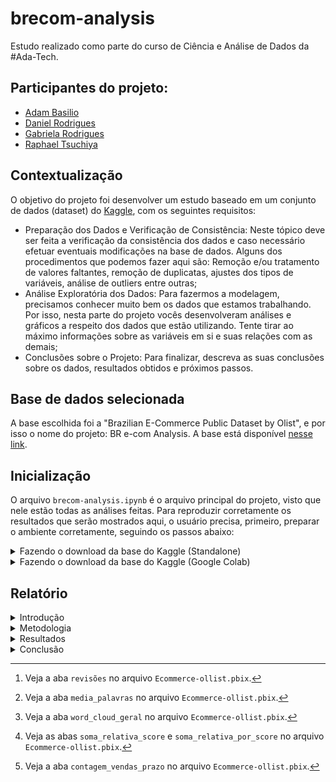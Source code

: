 # brecom-analysis

Estudo realizado como parte do curso de Ciência e Análise de Dados da #Ada-Tech.

## Participantes do projeto:
- [Adam Basilio](https://github.com/abasilio91)
- [Daniel Rodrigues](https://www.linkedin.com/in/danielrodrigues-ds/)
- [Gabriela Rodrigues](https://www.linkedin.com/in/gabrielarodriguesdados/)
- [Raphael Tsuchiya](https://github.com/raphaeltsuchiya)

## Contextualização

O objetivo do projeto foi desenvolver um estudo baseado em um conjunto de dados (dataset) do [Kaggle](https://www.kaggle.com/), com os seguintes requisitos:

- Preparação dos Dados e Verificação de Consistência: Neste tópico deve ser feita a verificação da consistência dos dados e caso necessário efetuar eventuais modificações na base de dados. Alguns dos procedimentos que podemos fazer aqui são: Remoção e/ou tratamento de valores faltantes, remoção de duplicatas, ajustes dos tipos de variáveis, análise de outliers entre outras;
- Análise Exploratória dos Dados: Para fazermos a modelagem, precisamos conhecer muito bem os dados que estamos trabalhando. Por isso, nesta parte do projeto vocês desenvolveram análises e gráficos a respeito dos dados que estão utilizando. Tente tirar ao máximo informações sobre as variáveis em si e suas relações com as demais;
- Conclusões sobre o Projeto: Para finalizar, descreva as suas conclusões sobre os dados, resultados obtidos e próximos passos.

## Base de dados selecionada

A base escolhida foi a "Brazilian E-Commerce Public Dataset by Olist", e por isso o nome do projeto: BR e-com Analysis. A base está disponível [nesse link](https://www.kaggle.com/datasets/olistbr/brazilian-ecommerce).

## Inicialização

  O arquivo `brecom-analysis.ipynb` é o arquivo principal do projeto, visto que nele estão todas as análises feitas. Para reproduzir corretamente os resultados que serão mostrados aqui, o usuário precisa, primeiro, preparar o ambiente corretamente, seguindo os passos abaixo:

  <details>
    <summary> Fazendo o download da base do Kaggle (Standalone) </summary>
   
  - Entre no [link da API do Kaggle](https://www.kaggle.com/docs/api) e siga os procedimentos descritos na seção de **inicialização** para fazer o download do arquivo `kaggle.json`.
  - Crie uma pasta com o nome `.kaggle` no seu ambiente python e cole o arquivo `kaggle.json` dentro dessa pasta.
  - No arquivo `brecom-analysis.ipynb`, encontre o comando abaixo e substitua o caminho do download da base para um na sua máquina:
    
  ```
  !kaggle datasets download -d olistbr/brazilian-ecommerce -p D:\Adam\Estudos\ADA\tecprog\projeto\brecom-analysis\database --unzip    
  ```
  </details>

<details>
  <summary> Fazendo o download da base do Kaggle (Google Colab) </summary>
 
  - Entre no [link da API do Kaggle](https://www.kaggle.com/docs/api) e siga os procedimentos descritos na seção de **inicialização** para fazer o download do arquivo `kaggle.json`.
  - Utilize a sequência de comandos abaixo para criar uma pasta `.kaggle` no ambiente do Colab.
 
  ```
  !mkdir -p ~/.kaggle
  ```
  
  - Faça o upload do arquivo `kaggle.json` na pasta `content` do Colab.
  - Utilize a sequência de comandos abaixo para transferir o arquivo `kaggle.json` para a pasta `.kaggle`.
  
  ```
  !cp kaggle.json ~/.kaggle/
  !chmod 600 ~/.kaggle/kaggle.json
  ```
  
  - Utilize a sequência de comandos abaixo para fazer o download da base do kaggle para a pasta `database`.
 
  ```
  !mkdir /content/brecom-analysis/database
  %cd /content/brecom-analysis/database
  !kaggle datasets download -d olistbr/brazilian-ecommerce
  !unzip /content/brecom-analysis/database/brazilian-ecommerce.zip
  %cd ../
  ``` 
</details>

## Relatório

<details> 

  <summary> Introdução </summary>

  Como cenário hipotético temos que uma empresa do ramo de e-commerce, com grande volume de vendas mensais deseja identificar eventual(is) ponto(s) que configure(m) obstáculos a uma melhor performance nas vendas e, para isso, contratou a nossa empresa de consultoria para apontar problemas e propor soluções.

  A empresa contratante é a Olist Serviços Digitais, uma empresa que funciona como uma loja de departamentos dentro dos maiores marketplaces do país, onde os seus clientes não são apenas os compradores finais, mas as pessoas físicas e empresas que ofertam seus produtos através das lojas online da Olist.

  Em outros termos, a pessoa que deseja vender nas lojas online da Olist contrata um plano, em que é pago pelo contratante uma comissão a cada venda realizada, e a empresa contratada, a Olist, divulga esses produtos em todas as suas lojas naqueles principais marketplaces do Brasil, intermediando aspectos como o frete, por exemplo, evitando que o cliente tenha que gerenciar suas lojas virtuais em cada um dos marketplaces do mercado, como o Mercado Livre, Amazon, Americanas, dentre outros.

  Voltando ao cenário hipotético, nossa empresa de consultoria recebeu da Olist um dataset com aproximadamente 100 mil registros, referentes aos anos de 2016 a 2018, onde constam diversos dados sobre os pedidos realizados pelos clientes em suas lojas virtuais, como preços, produtos, status quanto à entrega, avaliações dos clientes, dados sobre os vendedores (contratantes da Olist), endereço do comprador, dentre outros.

  O trabalho da nossa empresa de consultoria foi iniciado tendo em vista duas hipóteses: (1) a implantação de um Centro de Distribuição poderia ser fator de otimização do tempo de entrega dos produtos e (2) as avaliações têm grande impacto sobre recompras e sobre o encorajamento à efetivação da compra por parte de visitantes das páginas onde estão expostos os produtos.
  
</details>

<details> 

  <summary> Metodologia </summary>

  Para a primeira hipótese (implantação de um Centro de Distribuição), decidimos que seria importante analisarmos a distribuição dos vendedores pelo país, contratantes da Olist, de onde partem os produtos vendidos nas lojas online, e a distribuição dos consumidores finais dos produtos, e para a segunda hipótese (impacto das avaliações dos clientes) decidimos pela realização de uma análise qualitativa dos comentários deixados pelos clientes em relação aos produtos comprados, inclusive o rating conferido por eles.
  
</details>

<details> 

  <summary> Resultados </summary>

  ### Limpeza dos dados

  Durante a etapa de exploração de dados foi verificado, em cada um das tabelas da base, se existiam valores faltantes (Nulls e NaN's) e valores duplicados. Para o primeiro caso, utilizou-se a função `isna()` juntamente com a função `value_counts()` do pacote Pandas. Para o último, o `value_counts()` numa coluna de identificação da tabela, e verificou-se se houveram valores repetidos. 

  Quanto a valores duplicados, nenhuma evidência foi encontrada. Quanto a valores nulos, foi observado algumas ocorrências nas tabelas `orders`, `order_reviews` e `products`, apenas. Na tabela `orders`, os valores nulos ocorreram nas colunas `order_approved_at`  `order_delivered_carrier_date` e `order_delivered_customer_date`. Considerando que esta tabela registra informações gerais sobre os pedidos, é de se esperar que existam valores nulos nestas colunas, uma vez que nem todo pedido já teve seu curso completo (aprovação, entrega à transportadora, entrega no destino final). Os valores nulos da tabela `order_reviews` ocorreram exclusivamente nas colunas `review_comment_title`  `review_comment_message`, o que também é de se esperar, visto que nem todos os usuários deixam comentários nas compras que fizeram. 

  Por fim, a tabela `products` teve valores nulos em todas as colunas. Foi observado também que os valores nulos ocorreram nas colunas de identificação dos produtos (categoria, nome, descrição, fotos, etc.) Visto que os produtos estão identificados apenas por um código de ID, fica impossível tentar determiná-los. Sendo assim, preferiu-se evitar utilizar a tabela `products` em análises.

  ### Análise descritiva dos dados
  
  Um dos objetivos do estudo foi de verificar a probabilidade de recompras baseado nas opiniões dadas pelos usuários. Para isso, focou-se nas informações vindas das tabelas `orders` e `orders_reviews`. A porcentagem de usuários que deixam comentários sobre os produtos é de cerca de 40%. As avaliações seguem proporções parecidas, independente se o usuário deixa ou não um comentário, sendo que cerca de 88% das avaliações são de 5, 4 ou 1 estrela. Entretanto, um número significativo dos comentários (10%), são feitos antes mesmo de o produto ser recebido. Nestes casos, as avaliações variam, majoritariamente, entre 5 e 1, enquanto que as avaliações com notas 2, 3 ou 4 seguem em proporções menores[^1]. 
  
  Também foi verificada o tamanho médio dos comentários deixados, separados pelo número de estrelas da 
  avaliação [^2]. Neste análise, ficou claro que os maiores comentários se encontram nas avalições com menores estrelas, ou seja, existe uma correção direta entre o nível de satisfação do usuário e a vontade de o usuário de comunicar sua experiência. 
  
  Para se ter um melhor entendimento dos comentários deixados nas publicações, foi gerou-se uma núvem de palavras e destacou-se as vinte palavras mais comuns[^3]. Foi observado que a palavra `produto` aparece com maior frequência em todos os casos, o que não agrega muita relevância. Entretanto, as palavras subsequentes incluem os termos "prazo", "entrega" e "chegou", o que apontam para uma grande relevância nos serviços de entrega e fretamento dos produtos. Além disso, alguns adjetivos e advérbios como "bem", "bom", "antes" também chegaram à lista das palavras mais frequentes. Isoladas, estas não nos dizem muito, mas levanta a questão estas palavras foram combinadas nas avaliações.

  Abaixo seguem alguns exemplos de comentários que trazem pelo menos umas das vinte palavras mais comuns:

  ```
  Vendedor confiável, produto ok e entrega antes do prazo.
  -------
  Recebi exatamente o que esperava. As demais encomendas de outros vendedores atrasaram, mas esta chegou no prazo.
  -------
  A entrega foi dividida em duas. Não houve comunicado do loja. Cheguei a pensar que só haviam enviado parte do produto. 
  -------
  Gostei da atenção com a entrega
  -------
  Produto perfeito, entrega rápida. Estou satisfeitíssima. 👏🏽
  --------
  Muito bom o produto, melhor que esperava e foi entregue no prazo, gostei bastante.
  ```

  Pelo exemplo acima, observa-se que as palavras mais comuns aparecem tanto em comentários bons quanto ruins. Dessa forma, também foi avaliado a frequência com que cada palavra aparecia nos comentários separados pela avaliação de estrelas que este recebeu [^4]. Esta análise mostra a distribuição das palavras nos comentários. Nestas distribuições, observa-se que o uso de adjetivos positivos como "bom" e "antes" aparecem entre as cinco mais comuns para avalições de 5 e 4 estrelas, jantamente com palavras relacionadas ao serviço de entrega. Nas avaliações neutras, (3 estrelas), os adjetivos ainda aparecem, porém caindo para as posições mais intermediárias. Enquanto isso, nas avalições mais baixas (1 e 2 estrelas), adjetivos, mesmo que negativos, quase não aparecem na lista, dando lugar para verbos de ação ("entergue", "veio", "recebi") e substantivos ("compras", "loja", "entrega").

  Por fim, para avaliar a eficiência de entregas, foi realizada uma análise da contagem de vendas dentro e fora do prazo por estado, tanto por consumidor quanto por fornecedor [^5]. Nesta análise, foi observado que os estados com o maior número de consumidores e fornecedores (SP), é também o estado onde se concentram a maior quantidade de pedidos com atraso. Apesar de ser um resultado esperado pelo grande volume de vendas, era esperado também que, se fosse um problema de distribuição de produtos, os consumidores que residem mais afastados dos fornecedores experimentassem maiores problemas de entregas.

</details>

<details> 

  <summary> Conclusão </summary>

  Uma das sugestões levantadas no início do trabalho foi a da criação de Centros de Distribuição em diferentes localidades. No entanto, como foi observado que pela análise de contagem de vendas dentro e fora do prazo, os problemas de atraso ocorrem mesmo dentro de um mesmo estado e, por enquanto, não há evidências suficientes para corroborar o investimento neste tipo de empreendimento.

  Dado que existe um considerável gargalo no processo de entrega dos produtos e considerando discussões internas do grupo, chegou-se ao concenso que é melhor rever a forma como o prazo de entrega é calculado para as compras de forma que o prazo final informado seja maior daquele que é informado atualmente. É válido apontar que, para o usuário, a experência de receber uma entrega antes do prazo é extramente valiosa, portanto, é mais vantajoso informar um prazo de entrega maior com a possibilidade de recebimento antecipado do que informar um prazo de entrega curto, mas com alta possibilidade de atraso.

</details>

[^1]: Veja a aba `revisões` no arquivo `Ecommerce-ollist.pbix`.
[^2]: Veja a aba `media_palavras` no arquivo `Ecommerce-ollist.pbix`.
[^3]: Veja a aba `word_cloud_geral` no arquivo `Ecommerce-ollist.pbix`.
[^4]: Veja as abas `soma_relativa_score` e `soma_relativa_por_score` no arquivo `Ecommerce-ollist.pbix`.
[^5]: Veja a aba `contagem_vendas_prazo` no arquivo `Ecommerce-ollist.pbix`.
